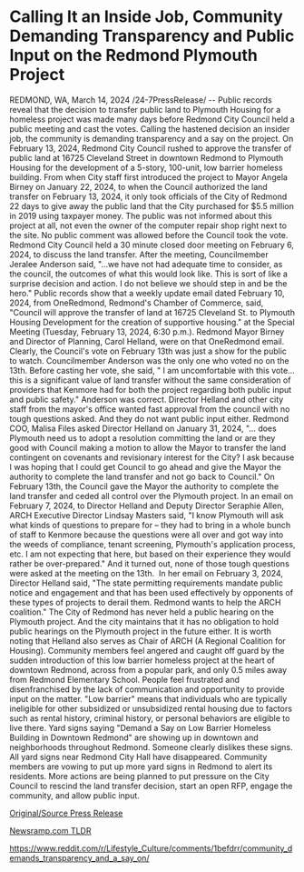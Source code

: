 # Calling It an Inside Job, Community Demanding Transparency and Public Input on the Redmond Plymouth Project

REDMOND, WA, March 14, 2024 /24-7PressRelease/ -- Public records reveal that the decision to transfer public land to Plymouth Housing for a homeless project was made many days before Redmond City Council held a public meeting and cast the votes. Calling the hastened decision an insider job, the community is demanding transparency and a say on the project.  On February 13, 2024, Redmond City Council rushed to approve the transfer of public land at 16725 Cleveland Street in downtown Redmond to Plymouth Housing for the development of a 5-story, 100-unit, low barrier homeless building. From when City staff first introduced the project to Mayor Angela Birney on January 22, 2024, to when the Council authorized the land transfer on February 13, 2024, it only took officials of the City of Redmond 22 days to give away the public land that the City purchased for $5.5 million in 2019 using taxpayer money. The public was not informed about this project at all, not even the owner of the computer repair shop right next to the site. No public comment was allowed before the Council took the vote.  Redmond City Council held a 30 minute closed door meeting on February 6, 2024, to discuss the land transfer. After the meeting, Councilmember Jeralee Anderson said, "…we have not had adequate time to consider, as the council, the outcomes of what this would look like. This is sort of like a surprise decision and action. I do not believe we should step in and be the hero."  Public records show that a weekly update email dated February 10, 2024, from OneRedmond, Redmond's Chamber of Commerce, said, "Council will approve the transfer of land at 16725 Cleveland St. to Plymouth Housing Development for the creation of supportive housing." at the Special Meeting (Tuesday, February 13, 2024, 6:30 p.m.). Redmond Mayor Birney and Director of Planning, Carol Helland, were on that OneRedmond email. Clearly, the Council's vote on February 13th was just a show for the public to watch.  Councilmember Anderson was the only one who voted no on the 13th. Before casting her vote, she said, " I am uncomfortable with this vote…this is a significant value of land transfer without the same consideration of providers that Kenmore had for both the project regarding both public input and public safety."  Anderson was correct. Director Helland and other city staff from the mayor's office wanted fast approval from the council with no tough questions asked. And they do not want public input either.  Redmond COO, Malisa Files asked Director Helland on January 31, 2024, "… does Plymouth need us to adopt a resolution committing the land or are they good with Council making a motion to allow the Mayor to transfer the land contingent on covenants and revisionary interest for the City? I ask because I was hoping that I could get Council to go ahead and give the Mayor the authority to complete the land transfer and not go back to Council." On February 13th, the Council gave the Mayor the authority to complete the land transfer and ceded all control over the Plymouth project.  In an email on February 7, 2024, to Director Helland and Deputy Director Seraphie Allen, ARCH Executive Director Lindsay Masters said, "I know Plymouth will ask what kinds of questions to prepare for – they had to bring in a whole bunch of staff to Kenmore because the questions were all over and got way into the weeds of compliance, tenant screening, Plymouth's application process, etc. I am not expecting that here, but based on their experience they would rather be over-prepared." And it turned out, none of those tough questions were asked at the meeting on the 13th.   In her email on February 3, 2024, Director Helland said, "The state permitting requirements mandate public notice and engagement and that has been used effectively by opponents of these types of projects to derail them. Redmond wants to help the ARCH coalition." The City of Redmond has never held a public hearing on the Plymouth project. And the city maintains that it has no obligation to hold public hearings on the Plymouth project in the future either. It is worth noting that Helland also serves as Chair of ARCH (A Regional Coalition for Housing).  Community members feel angered and caught off guard by the sudden introduction of this low barrier homeless project at the heart of downtown Redmond, across from a popular park, and only 0.5 miles away from Redmond Elementary School. People feel frustrated and disenfranchised by the lack of communication and opportunity to provide input on the matter. "Low barrier" means that individuals who are typically ineligible for other subsidized or unsubsidized rental housing due to factors such as rental history, criminal history, or personal behaviors are eligible to live there.  Yard signs saying "Demand a Say on Low Barrier Homeless Building in Downtown Redmond" are showing up in downtown and neighborhoods throughout Redmond. Someone clearly dislikes these signs. All yard signs near Redmond City Hall have disappeared. Community members are vowing to put up more yard signs in Redmond to alert its residents. More actions are being planned to put pressure on the City Council to rescind the land transfer decision, start an open RFP, engage the community, and allow public input. 

[Original/Source Press Release](https://www.24-7pressrelease.com/press-release/509243/calling-it-an-inside-job-community-demanding-transparency-and-public-input-on-the-redmond-plymouth-project)
                    

[Newsramp.com TLDR](None) 

https://www.reddit.com/r/Lifestyle_Culture/comments/1befdrr/community_demands_transparency_and_a_say_on/